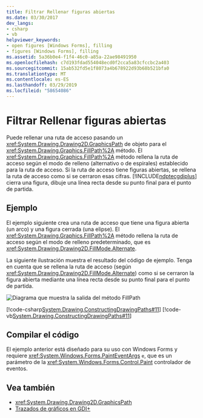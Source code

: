 ```yaml
---
title: Filtrar Rellenar figuras abiertas
ms.date: 03/30/2017
dev_langs:
- csharp
- vb
helpviewer_keywords:
- open figures [Windows Forms], filling
- figures [Windows Forms], filling
ms.assetid: 5a36b0e4-f1f4-46c0-a85a-22ae98491950
ms.openlocfilehash: c7d193fdad554048ecd0f2cca5a83cfccbc2a403
ms.sourcegitcommit: 15ab532fd5e1f8073a4b678922d93b68b521bfa0
ms.translationtype: MT
ms.contentlocale: es-ES
ms.lasthandoff: 03/29/2019
ms.locfileid: "58654086"
---
```

# <a name="how-to-fill-open-figures"></a>Filtrar Rellenar figuras abiertas
Puede rellenar una ruta de acceso pasando un <xref:System.Drawing.Drawing2D.GraphicsPath> de objeto para el <xref:System.Drawing.Graphics.FillPath%2A> método. El <xref:System.Drawing.Graphics.FillPath%2A> método rellena la ruta de acceso según el modo de relleno (alternativo o de espirales) establecido para la ruta de acceso. Si la ruta de acceso tiene figuras abiertas, se rellena la ruta de acceso como si se cerraron esas cifras. [!INCLUDE[ndptecgdiplus](../../../../includes/ndptecgdiplus-md.md)] cierra una figura, dibuje una línea recta desde su punto final para el punto de partida.  
  
## <a name="example"></a>Ejemplo  
 El ejemplo siguiente crea una ruta de acceso que tiene una figura abierta (un arco) y una figura cerrada (una elipse). El <xref:System.Drawing.Graphics.FillPath%2A> método rellena la ruta de acceso según el modo de relleno predeterminado, que es <xref:System.Drawing.Drawing2D.FillMode.Alternate>.  
  
 La siguiente ilustración muestra el resultado del código de ejemplo. Tenga en cuenta que se rellena la ruta de acceso (según <xref:System.Drawing.Drawing2D.FillMode.Alternate>) como si se cerraron la figura abierta mediante una línea recta desde su punto final para el punto de partida.  
  
 ![Diagrama que muestra la salida del método FillPath](./media/how-to-fill-open-figures/fill-path-alternate-mode.png)  
  
 [!code-csharp[System.Drawing.ConstructingDrawingPaths#11](~/samples/snippets/csharp/VS_Snippets_Winforms/System.Drawing.ConstructingDrawingPaths/CS/Class1.cs#11)]
 [!code-vb[System.Drawing.ConstructingDrawingPaths#11](~/samples/snippets/visualbasic/VS_Snippets_Winforms/System.Drawing.ConstructingDrawingPaths/VB/Class1.vb#11)]  
  
## <a name="compiling-the-code"></a>Compilar el código  
 El ejemplo anterior está diseñado para su uso con Windows Forms y requiere <xref:System.Windows.Forms.PaintEventArgs> `e`, que es un parámetro de la <xref:System.Windows.Forms.Control.Paint> controlador de eventos.  
  
## <a name="see-also"></a>Vea también
- <xref:System.Drawing.Drawing2D.GraphicsPath>
- [Trazados de gráficos en GDI+](graphics-paths-in-gdi.md)
